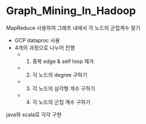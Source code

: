 # Graph_Mining_In_Hadoop
MapReduce 사용하여 그래프 내에서 각 노드의 군집계수 찾기

- GCP dataproc 사용
- 4개의 과정으로 나누어 진행
  - 1. 중복 edge & self loop 제거 
  - 2. 각 노드의 degree 구하기
  - 3. 각 노드의 삼각형 개수 구하기
  - 4. 각 노드의 군집 계수 구하기

java와 scala로 각각 구현
